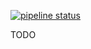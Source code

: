 [![pipeline status](https://gitlab.com/sv1r4/shome.scenario/badges/master/pipeline.svg)](https://gitlab.com/sv1r4/shome.scenario/commits/master)

TODO